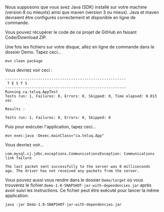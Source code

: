 

Nous supposons que vous avez Java (SDK) installé sur votre machine (version 8 ou mieuxls)
ainsi que maven (version 3 ou mieux). Java et maven devraient être configurés correctement
et disponible en ligne de commande.

Vous pouvez récupérer le code de ce projet de GitHub en faisant Code/Download ZIP.

Une fois les fichiers sur votre disque, allez en ligne de commande dans le dossier Demo. Tapez ceci...

```
mvn clean package
```

Vous devriez voir ceci :

```
-------------------------------------------------------
 T E S T S
-------------------------------------------------------
Running ca.teluq.AppTest
Tests run: 1, Failures: 0, Errors: 0, Skipped: 0, Time elapsed: 0.013 sec

Results :

Tests run: 1, Failures: 0, Errors: 0, Skipped: 0

```

Puis pour exécuter l'application, tapez ceci...

```
mvn exec:java -Dexec.mainClass="ca.teluq.App"
```

Vous devriez voir...

```
com.mysql.cj.jdbc.exceptions.CommunicationsException: Communications link failure

The last packet sent successfully to the server was 0 milliseconds ago. The driver has not received any packets from the server.
```

Vous pouvez aussi vous rendre dans le dossier `Demo/target` où vous trouverez
le fichier `Demo-1.0-SNAPSHOT-jar-with-dependencies.jar` après avoir suivi les
instructions. Ce fichier peut être exécuté pour lancer la même application:

```
java -jar Demo-1.0-SNAPSHOT-jar-with-dependencies.jar
```

